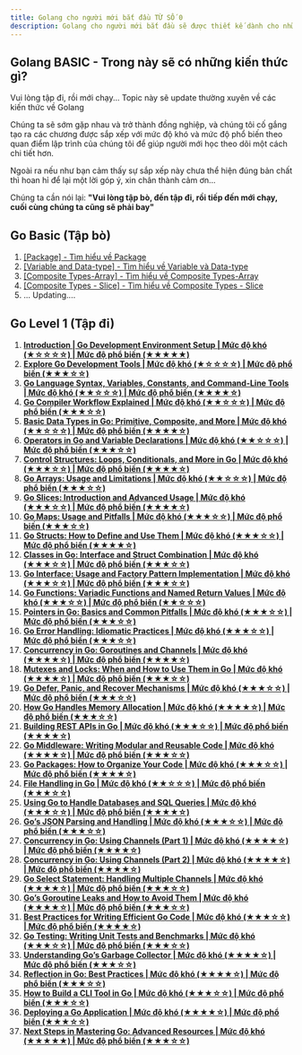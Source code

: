 ```yaml
---
title: Golang cho người mới bắt đầu TỪ SỐ 0
description: Golang cho người mới bắt đầu sẽ được thiết kế dành cho những sinh viên chưa có hoặc chỉ có kinh nghiệm lập trình cơ bản. Trong topic này, bạn sẽ học những kiến ​​thức cơ bản về ngôn ngữ lập trình Go
---
```


## Golang BASIC - Trong này sẽ có những kiến thức gì?

Vui lòng tập đi, rồi mới chạy... Topic này sẽ update thường xuyên về các kiến thức về Golang

Chúng ta sẽ sớm gặp nhau và trở thành đồng nghiệp, và chúng tôi cố gắng tạo ra các chương được sắp xếp với mức độ khó và mức độ phổ biến theo quan điểm lập trình của chúng tôi để giúp người mới học theo dõi một cách chi tiết hơn.

Ngoài ra nếu như bạn cảm thấy sự sắp xếp này chưa thể hiện đúng bản chất thì hoan hỉ để lại một lời góp ý, xin chân thành cảm ơn...

Chúng ta cần nói lại: **"Vui lòng tập bò, đến tập đi, rồi tiếp đến mới chạy, cuối cùng chúng ta cũng sẽ phải bay"**

## Go Basic (Tập bò)

1. [[Package] - Tìm hiểu về Package](./basic-1.md)
2. [[Variable and Data-type] - Tìm hiểu về Variable và Data-type](./basic-2.md)
3. [[Composite Types-Array] - Tìm hiểu về Composite Types-Array](./basic-3.md)
4. [[Composite Types - Slice] - Tìm hiểu về Composite Types - Slice](./basic-4.md)
5. ... Updating....

## Go Level 1 (Tập đi)

1. [**Introduction | Go Development Environment Setup | Mức độ khó (★☆☆☆☆) | Mức độ phổ biến (★★★★★)**](https://www.youtube.com/@anonystick)
2. [**Explore Go Development Tools | Mức độ khó (★☆☆☆☆) | Mức độ phổ biến (★★★☆☆)**](https://www.youtube.com/@anonystick)
3. [**Go Language Syntax, Variables, Constants, and Command-Line Tools | Mức độ khó (★★☆☆☆) | Mức độ phổ biến (★★★★☆)**](https://www.youtube.com/@anonystick)
4. [**Go Compiler Workflow Explained | Mức độ khó (★★☆☆☆) | Mức độ phổ biến (★★★☆☆)**](https://www.youtube.com/@anonystick)
5. [**Basic Data Types in Go: Primitive, Composite, and More | Mức độ khó (★★☆☆☆) | Mức độ phổ biến (★★★★☆)**](https://www.youtube.com/@anonystick)
6. [**Operators in Go and Variable Declarations | Mức độ khó (★★☆☆☆) | Mức độ phổ biến (★★★☆☆)**](https://www.youtube.com/@anonystick)
7. [**Control Structures: Loops, Conditionals, and More in Go | Mức độ khó (★★★☆☆) | Mức độ phổ biến (★★★★☆)**](https://www.youtube.com/@anonystick)
8. [**Go Arrays: Usage and Limitations | Mức độ khó (★★☆☆☆) | Mức độ phổ biến (★★★☆☆)**](https://www.youtube.com/@anonystick)
9. [**Go Slices: Introduction and Advanced Usage | Mức độ khó (★★★☆☆) | Mức độ phổ biến (★★★★☆)**](https://www.youtube.com/@anonystick)
10. [**Go Maps: Usage and Pitfalls | Mức độ khó (★★★☆☆) | Mức độ phổ biến (★★★☆☆)**](https://www.youtube.com/@anonystick)
11. [**Go Structs: How to Define and Use Them | Mức độ khó (★★★☆☆) | Mức độ phổ biến (★★★★☆)**](https://www.youtube.com/@anonystick)
12. [**Classes in Go: Interface and Struct Combination | Mức độ khó (★★★☆☆) | Mức độ phổ biến (★★★☆☆)**](https://www.youtube.com/@anonystick)
13. [**Go Interface: Usage and Factory Pattern Implementation | Mức độ khó (★★★☆☆) | Mức độ phổ biến (★★★☆☆)**](https://www.youtube.com/@anonystick)
14. [**Go Functions: Variadic Functions and Named Return Values | Mức độ khó (★★★☆☆) | Mức độ phổ biến (★★☆☆☆)**](https://www.youtube.com/@anonystick)
15. [**Pointers in Go: Basics and Common Pitfalls | Mức độ khó (★★★☆☆) | Mức độ phổ biến (★★★☆☆)**](https://www.youtube.com/@anonystick)
16. [**Go Error Handling: Idiomatic Practices | Mức độ khó (★★★☆☆) | Mức độ phổ biến (★★★☆☆)**](https://www.youtube.com/@anonystick)
17. [**Concurrency in Go: Goroutines and Channels | Mức độ khó (★★★★☆) | Mức độ phổ biến (★★★★☆)**](https://www.youtube.com/@anonystick)
18. [**Mutexes and Locks: When and How to Use Them in Go | Mức độ khó (★★★★☆) | Mức độ phổ biến (★★★☆☆)**](https://www.youtube.com/@anonystick)
19. [**Go Defer, Panic, and Recover Mechanisms | Mức độ khó (★★★☆☆) | Mức độ phổ biến (★★★☆☆)**](https://www.youtube.com/@anonystick)
20. [**How Go Handles Memory Allocation | Mức độ khó (★★★★☆) | Mức độ phổ biến (★★★☆☆)**](https://www.youtube.com/@anonystick)
21. [**Building REST APIs in Go | Mức độ khó (★★★☆☆) | Mức độ phổ biến (★★★★☆)**](https://www.youtube.com/@anonystick)
22. [**Go Middleware: Writing Modular and Reusable Code | Mức độ khó (★★★★☆) | Mức độ phổ biến (★★★☆☆)**](https://www.youtube.com/@anonystick)
23. [**Go Packages: How to Organize Your Code | Mức độ khó (★★★☆☆) | Mức độ phổ biến (★★★★☆)**](https://www.youtube.com/@anonystick)
24. [**File Handling in Go | Mức độ khó (★★☆☆☆) | Mức độ phổ biến (★★★☆☆)**](https://www.youtube.com/@anonystick)
25. [**Using Go to Handle Databases and SQL Queries | Mức độ khó (★★★☆☆) | Mức độ phổ biến (★★★★☆)**](https://www.youtube.com/@anonystick)
26. [**Go’s JSON Parsing and Handling | Mức độ khó (★★★☆☆) | Mức độ phổ biến (★★★☆☆)**](https://www.youtube.com/@anonystick)
27. [**Concurrency in Go: Using Channels (Part 1) | Mức độ khó (★★★★☆) | Mức độ phổ biến (★★★★☆)**](https://www.youtube.com/@anonystick)
28. [**Concurrency in Go: Using Channels (Part 2) | Mức độ khó (★★★★☆) | Mức độ phổ biến (★★★★☆)**](https://www.youtube.com/@anonystick)
29. [**Go Select Statement: Handling Multiple Channels | Mức độ khó (★★★★☆) | Mức độ phổ biến (★★★☆☆)**](https://www.youtube.com/@anonystick)
30. [**Go’s Goroutine Leaks and How to Avoid Them | Mức độ khó (★★★★☆) | Mức độ phổ biến (★★★☆☆)**](https://www.youtube.com/@anonystick)
31. [**Best Practices for Writing Efficient Go Code | Mức độ khó (★★★☆☆) | Mức độ phổ biến (★★★★☆)**](https://www.youtube.com/@anonystick)
32. [**Go Testing: Writing Unit Tests and Benchmarks | Mức độ khó (★★★☆☆) | Mức độ phổ biến (★★★☆☆)**](https://www.youtube.com/@anonystick)
33. [**Understanding Go’s Garbage Collector | Mức độ khó (★★★★☆) | Mức độ phổ biến (★★★☆☆)**](https://www.youtube.com/@anonystick)
34. [**Reflection in Go: Best Practices | Mức độ khó (★★★★☆) | Mức độ phổ biến (★★★☆☆)**](https://www.youtube.com/@anonystick)
35. [**How to Build a CLI Tool in Go | Mức độ khó (★★★☆☆) | Mức độ phổ biến (★★★☆☆)**](https://www.youtube.com/@anonystick)
36. [**Deploying a Go Application | Mức độ khó (★★★★☆) | Mức độ phổ biến (★★★☆☆)**](https://www.youtube.com/@anonystick)
37. [**Next Steps in Mastering Go: Advanced Resources | Mức độ khó (★★★★★) | Mức độ phổ biến (★★★☆☆)**](https://www.youtube.com/@anonystick)
